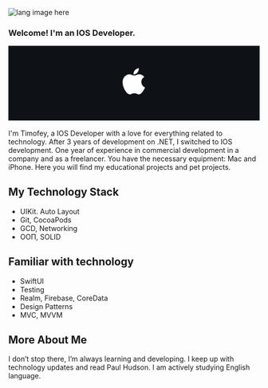 <p align="left"><img width=15%" src="https://github.com/alansmathew/alansmathew/raw/master/lang.gif" alt="lang image here" /></p>

### Welcome! I'm an IOS Developer.

<img src="https://github.com/hammersoul/hammersoul/raw/main/banner.png" alt="banner"> 

I'm Timofey, a IOS Developer with a love for everything related to technology. After 3 years of development on .NET, I switched to IOS development. One year of experience in commercial development in a company and as a freelancer. You have the necessary equipment: Mac and iPhone. Here you will find my educational projects and pet projects.

## My Technology Stack

- UIKit. Auto Layout
- Git, CocoaPods
- GCD, Networking
- ООП, SOLID

## Familiar with technology

- SwiftUI
- Testing
- Realm, Firebase, CoreData
- Design Patterns
- MVC, MVVM

## More About Me

I don’t stop there, I’m always learning and developing. I keep up with technology updates and read Paul Hudson. I am actively studying English language.
